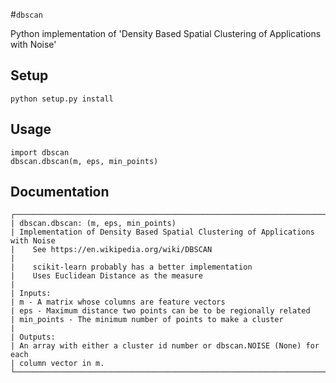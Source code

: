 #`dbscan`


Python implementation of 'Density Based Spatial Clustering of Applications with Noise'

## Setup

`python setup.py install`

## Usage

	import dbscan
	dbscan.dbscan(m, eps, min_points)
	
## Documentation

	┌───────────────────────────────────────────────────────────────────────────────────────────────┐
	| dbscan.dbscan: (m, eps, min_points)
	| Implementation of Density Based Spatial Clustering of Applications with Noise
	|    See https://en.wikipedia.org/wiki/DBSCAN
	| 
	|    scikit-learn probably has a better implementation
	|    Uses Euclidean Distance as the measure
	| 
	| Inputs:
	| m - A matrix whose columns are feature vectors
	| eps - Maximum distance two points can be to be regionally related
	| min_points - The minimum number of points to make a cluster                                                                                                 
	| 
	| Outputs:
	| An array with either a cluster id number or dbscan.NOISE (None) for each 
	| column vector in m.	└───────────────────────────────────────────────────────────────────────────────────────────────┘